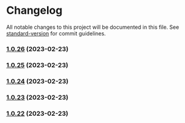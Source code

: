 # Changelog

All notable changes to this project will be documented in this file. See [standard-version](https://github.com/conventional-changelog/standard-version) for commit guidelines.

### [1.0.26](https://github.com/indigopro/server/compare/v1.0.25...v1.0.26) (2023-02-23)

### [1.0.25](https://github.com/indigopro/server/compare/v1.0.24...v1.0.25) (2023-02-23)

### [1.0.24](https://github.com/indigopro/server/compare/v1.0.23...v1.0.24) (2023-02-23)

### [1.0.23](https://github.com/indigopro/server/compare/v1.0.20...v1.0.23) (2023-02-23)

### [1.0.22](https://github.com/indigopro/server/compare/v1.0.20...v1.0.22) (2023-02-23)
